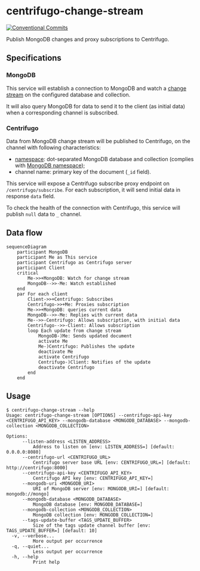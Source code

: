 # centrifugo-change-stream

[![Conventional Commits](https://img.shields.io/badge/Conventional%20Commits-1.0.0-yellow.svg)](https://conventionalcommits.org)

Publish MongoDB changes and proxy subscriptions to Centrifugo.

## Specifications

### MongoDB

This service will establish a connection to MongoDB and watch a [change stream](https://www.mongodb.com/docs/manual/changeStreams/) on the configured database and collection.

It will also query MongoDB for data to send it to the client (as initial data) when a corresponding channel is subscribed.

### Centrifugo

Data from MongoDB change stream will be published to Centrifugo, on the channel with following characteristics:

- [namespace][centrifugo-namespace]: dot-separated MongoDB database and collection (complies with [MongoDB namespace][mongodb-namespace]);
- channel name: primary key of the document (`_id` field).

[centrifugo-namespace]: https://centrifugal.dev/docs/server/channels#channel-namespaces
[mongodb-namespace]: https://www.mongodb.com/docs/manual/reference/glossary/#std-term-namespace

This service will expose a Centrifugo subscribe proxy endpoint on `/centrifugo/subscribe`. For each subscription, it will send initial data in response `data` field.

To check the health of the connection with Centrifugo, this service will publish `null` data to `_` channel.

## Data flow

```mermaid
sequenceDiagram
    participant MongoDB
    participant Me as This service
    participant Centrifugo as Centrifugo server
    participant Client
    critical
        Me->>+MongoDB: Watch for change stream
        MongoDB-->>-Me: Watch established
    end
    par For each client
        Client->>+Centrifugo: Subscribes
        Centrifugo->>+Me: Proxies subscription
        Me->>+MongoDB: queries current data
        MongoDB-->>-Me: Replies with current data
        Me-->>-Centrifugo: Allows subscription, with initial data
        Centrifugo-->>-Client: Allows subscription
        loop Each update from change stream
            MongoDB-)Me: Sends updated document
            activate Me
            Me-)Centrifugo: Publishes the update
            deactivate Me
            activate Centrifugo
            Centrifugo-)Client: Notifies of the update
            deactivate Centrifugo
        end
    end
```

## Usage

```shellSession
$ centrifugo-change-stream --help
Usage: centrifugo-change-stream [OPTIONS] --centrifugo-api-key <CENTRIFUGO_API_KEY> --mongodb-database <MONGODB_DATABASE> --mongodb-collection <MONGODB_COLLECTION>

Options:
      --listen-address <LISTEN_ADDRESS>
          Address to listen on [env: LISTEN_ADDRESS=] [default: 0.0.0.0:8080]
      --centrifugo-url <CENTRIFUGO_URL>
          Centrifugo server base URL [env: CENTRIFUGO_URL=] [default: http://centrifugo:8000]
      --centrifugo-api-key <CENTRIFUGO_API_KEY>
          Centrifugo API key [env: CENTRIFUGO_API_KEY=]
      --mongodb-uri <MONGODB_URI>
          URI of MongoDB server [env: MONGODB_URI=] [default: mongodb://mongo]
      --mongodb-database <MONGODB_DATABASE>
          MongoDB database [env: MONGODB_DATABASE=]
      --mongodb-collection <MONGODB_COLLECTION>
          MongoDB collection [env: MONGODB_COLLECTION=]
      --tags-update-buffer <TAGS_UPDATE_BUFFER>
          Size of the tags update channel buffer [env: TAGS_UPDATE_BUFFER=] [default: 10]
  -v, --verbose...
          More output per occurrence
  -q, --quiet...
          Less output per occurrence
  -h, --help
          Print help
```
